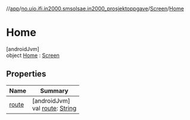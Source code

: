 //[app](../../../../index.md)/[no.uio.ifi.in2000.smsolsae.in2000_prosjektoppgave](../../index.md)/[Screen](../index.md)/[Home](index.md)

# Home

[androidJvm]\
object [Home](index.md) : [Screen](../index.md)

## Properties

| Name | Summary |
|---|---|
| [route](../route.md) | [androidJvm]<br>val [route](../route.md): [String](https://kotlinlang.org/api/latest/jvm/stdlib/kotlin/-string/index.html) |
